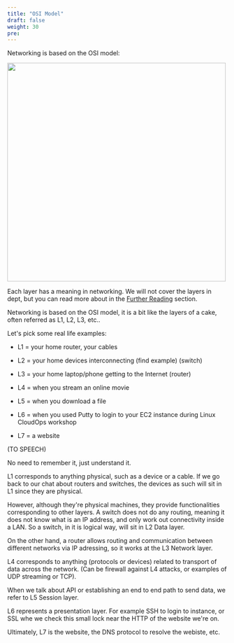 ```yaml
---
title: "OSI Model"
draft: false
weight: 30
pre: 
---
```


Networking is based on the OSI model:

<img src='/images/osi-model-7-layers.png' width='500px'>

Each layer has a meaning in networking. We will not cover the layers in dept, but you can read more about in the [Further Reading](/further_reading.html) section.

Networking is based on the OSI model, it is a bit like the layers of a cake, often referred as L1, L2, L3, etc..

Let's pick some real life examples:

- L1 = your home router, your cables

- L2 = your home devices interconnecting (find example) (switch)

- L3 = your home laptop/phone getting to the Internet (router)

- L4 = when you stream an online movie

- L5 = when you download a file

- L6 = when you used Putty to login to your EC2 instance during Linux CloudOps workshop

- L7 = a website


(TO SPEECH)

No need to remember it, just understand it.

L1 corresponds to anything physical, such as a device or a cable. If we go back to our chat about routers and switches, the devices as such will sit in L1 since they are physical.

However, although they're physical machines, they provide functionalities corresponding to other layers. A switch does not do any routing, meaning it does not know what is an IP address, and only work out connectivity inside a LAN. So a switch, in it is logical way, will sit in L2 Data layer.

On the other hand, a router allows routing and communication between different networks via IP adressing, so it works at the L3 Network layer.

L4 corresponds to anything (protocols or devices) related to transport of data across the network. 
(Can be firewall against L4 attacks, or examples of UDP streaming or TCP).

When we talk about API or establishing an end to end path to send data, we refer to L5 Session layer.

L6 represents a presentation layer. For example SSH to login to instance, or SSL whe we check this small lock near the HTTP of the website we're on.

Ultimately, L7 is the website, the DNS protocol to resolve the webiste, etc.









